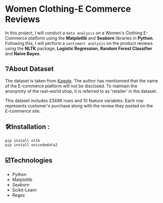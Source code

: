 # Women Clothing-E Commerce Reviews
In this project, I will conduct a `data analysis` on a Women's Clothing E-Commerce platform using the **Matplotlib** and **Seaborn** libraries in **Python**. Following this, I will perform a `sentiment analysis` on the product reviews using the **NLTK** package, **Logistic Regression**, **Random Forest Classifier** and **Naive Bayes**.


## ❔About Dataset
The dataset is taken from [Kaggle](https://www.kaggle.com/datasets/nicapotato/womens-ecommerce-clothing-reviews). The author has mentionned that the name of the E-commerce platform will not be disclosed. To maintain the anonymity of the real-world shop, it is referred to as 'retailer' in the dataset.

This dataset includes 23486 rows and 10 feature variables. Each row represents customer's purchase along with the review they posted on the E-commerce site.


## 🛠️Installation :
```
pip install nltk
pip install unicodedata2
```

## ☑️Technologies
- Python
- Matplotlib
- Seaborn
- Scikit-Learn
- Regex
